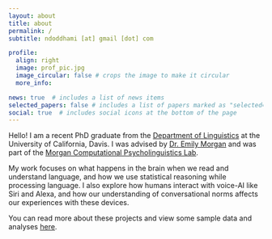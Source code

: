 ```yaml
---
layout: about
title: about
permalink: /
subtitle: ndoddhami [at] gmail [dot] com

profile:
  align: right
  image: prof_pic.jpg
  image_circular: false # crops the image to make it circular
  more_info: 

news: true  # includes a list of news items
selected_papers: false # includes a list of papers marked as "selected={true}"
social: true  # includes social icons at the bottom of the page
---
```


Hello! I am a recent PhD graduate from the [Department of Linguistics](https://linguistics.ucdavis.edu/) at the University of California, Davis. I was advised by [Dr. Emily Morgan](https://sites.google.com/ucdavis.edu/eimorgan/) and was part of the [Morgan Computational Psycholinguistics Lab](https://morganlab.ucdavis.edu/).

My work focuses on what happens in the brain when we read and understand language, and how we use statistical reasoning while processing language. I also explore how humans interact with voice-AI like Siri and Alexa, and how our understanding of conversational norms affects our experiences with these devices. 

You can read more about these projects and view some sample data and analyses [here](https://nicoledodd.github.io/projects/).
